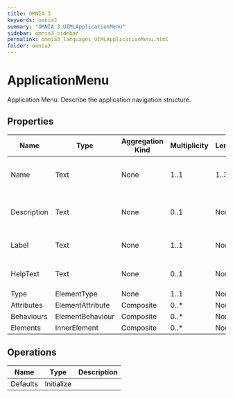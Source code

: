 ```yaml
---
title: OMNIA 3
keywords: omnia3
summary: "OMNIA 3 UIMLApplicationMenu"
sidebar: omnia3_sidebar
permalink: omnia3_languages_UIMLApplicationMenu.html
folder: omnia3
---
```


# ApplicationMenu
Application Menu. Describe the application navigation structure.
## Properties

| Name | Type | Aggregation Kind | Multiplicity | Length | Description |
| --------- | --------- | --------- | --------- | --------- | --------- |
| Name | Text | None | 1..1 | 1..32 | The name of the entity (unique identifier). |
| Description | Text | None | 0..1 | None | The textual explanation of the entities’ purpose. |
| Label | Text | None | 1..1 | None | Label to display in the application. |
| HelpText | Text | None | 0..1 | None | Text/annotation to help the user. |
| Type | ElementType | None | 1..1 | None |  |
| Attributes | ElementAttribute | Composite | 0..* | None |  |
| Behaviours | ElementBehaviour | Composite | 0..* | None |  |
| Elements | InnerElement | Composite | 0..* | None |  |

## Operations

| Name | Type | Description |
| --------- | --------- | --------- |
| Defaults | Initialize |  |

